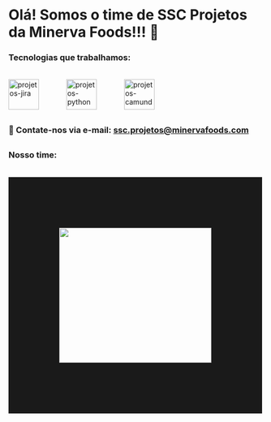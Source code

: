 <!DOCTYPE html>
<html lang="en">
<head>
    
       
</head>
<body>
    <h1>Olá! Somos o time de SSC Projetos da Minerva Foods!!! 🥩</h1>
</body>
</html>



### Tecnologias que trabalhamos:
<div style="display: inline_block"><br>
    <img align="center" alt="projetos-jira" height="60" width="60" style="margin-right: 50px;" src="https://cdn.jsdelivr.net/gh/devicons/devicon/icons/jira/jira-original-wordmark.svg">
    <img align="center" alt="projetos-python" height="60" width="60" style="margin-right: 50px;" src="https://cdn.jsdelivr.net/gh/devicons/devicon/icons/python/python-original-wordmark.svg" >
    <img align="center" alt="projetos-camunda" height="60" width="60" style="margin-right: 50px;" src="https://gdm-catalog-fmapi-prod.imgix.net/ProductLogo/91be7721-d1db-4f29-ab5f-94c4ed5b5308.png?auto=format,compress&amp;size=50" >
</div>

##

### 📧 Contate-nos via e-mail: ssc.projetos@minervafoods.com

## 


### Nosso time:
<div style="display: inline_block"><br>
<img align="center"src="https://i.picasion.com/pic92/f267a727cc43ddb04e7794ff6ca2109a.gif" width="300" height="266" border="100" src="https://i.picasion.com/pic92/f267a727cc43ddb04e7794ff6ca2109a.gif">
</div>

##



